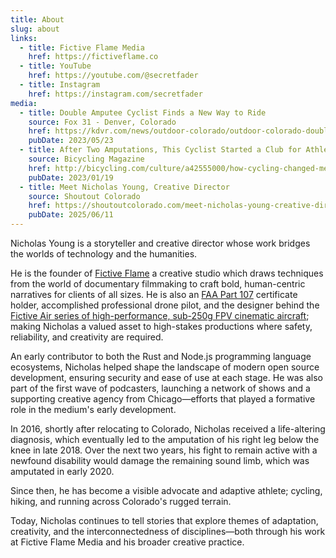 ```yaml
---
title: About
slug: about
links:
  - title: Fictive Flame Media
    href: https://fictiveflame.co
  - title: YouTube
    href: https://youtube.com/@secretfader
  - title: Instagram
    href: https://instagram.com/secretfader
media:
  - title: Double Amputee Cyclist Finds a New Way to Ride
    source: Fox 31 - Denver, Colorado
    href: https://kdvr.com/news/outdoor-colorado/outdoor-colorado-double-amputee-bicyclist-finds-a-new-way-to-ride/
    pubDate: 2023/05/23
  - title: After Two Amputations, This Cyclist Started a Club for Athletes Like Him
    source: Bicycling Magazine
    href: http://bicycling.com/culture/a42555000/how-cycling-changed-me-nicholas-young/
    pubDate: 2023/01/19
  - title: Meet Nicholas Young, Creative Director
    source: Shoutout Colorado
    href: https://shoutoutcolorado.com/meet-nicholas-young-creative-director/
    pubDate: 2025/06/11
---
```

Nicholas Young is a storyteller and creative director whose work bridges the worlds of technology and the humanities.

He is the founder of [Fictive Flame](https://fictiveflame.co) a creative studio which draws techniques from the world of documentary filmmaking to craft bold, human-centric narratives for clients of all sizes. He is also an [FAA Part 107](https://www.faa.gov/uas/commercial_operators) certificate holder, accomplished professional drone pilot, and the designer behind the [Fictive Air series of high-performance, sub-250g FPV cinematic aircraft](https://fictiveflame.co/blog/fictive-air-an-american-made-sub250g-cinematic-aircraft/); making Nicholas a valued asset to high-stakes productions where safety, reliability, and creativity are required.

An early contributor to both the Rust and Node.js programming language ecosystems, Nicholas helped shape the landscape of modern open source development, ensuring security and ease of use at each stage. He was also part of the first wave of podcasters, launching a network of shows and a supporting creative agency from Chicago&mdash;efforts that played a formative role in the medium's early development.

In 2016, shortly after relocating to Colorado, Nicholas received a life-altering diagnosis, which eventually led to the amputation of his right leg below the knee in late 2018. Over the next two years, his fight to remain active with a newfound disability would damage the remaining sound limb, which was amputated in early 2020.

Since then, he has become a visible advocate and adaptive athlete; cycling, hiking, and running across Colorado's rugged terrain.

Today, Nicholas continues to tell stories that explore themes of adaptation, creativity, and the interconnectedness of disciplines&mdash;both through his work at Fictive Flame Media and his broader creative practice.
